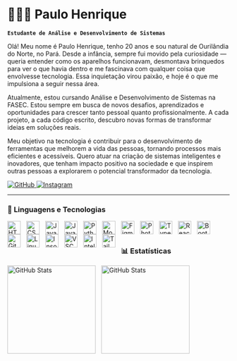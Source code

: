 # 👨🏽‍💻 Paulo Henrique

**`Estudante de Análise e Desenvolvimento de Sistemas`**

Olá! Meu nome é Paulo Henrique, tenho 20 anos e sou natural de Ourilândia do Norte, no Pará. Desde a infância, sempre fui movido pela curiosidade — queria entender como os aparelhos funcionavam, desmontava brinquedos para ver o que havia dentro e me fascinava com qualquer coisa que envolvesse tecnologia. Essa inquietação virou paixão, e hoje é o que me impulsiona a seguir nessa área.

Atualmente, estou cursando Análise e Desenvolvimento de Sistemas na FASEC. Estou sempre em busca de novos desafios, aprendizados e oportunidades para crescer tanto pessoal quanto profissionalmente. A cada projeto, a cada código escrito, descubro novas formas de transformar ideias em soluções reais.

Meu objetivo na tecnologia é contribuir para o desenvolvimento de ferramentas que melhorem a vida das pessoas, tornando processos mais eficientes e acessíveis. Quero atuar na criação de sistemas inteligentes e inovadores, que tenham impacto positivo na sociedade e que inspirem outras pessoas a explorarem o potencial transformador da tecnologia.

<p align="left">
  <a href="https://github.com/Bypaulohx" target="_blank">
    <img 
      alt="GitHub" 
      title="Visite meu GitHub" 
      src="https://img.shields.io/badge/GitHub-black?style=for-the-badge&logo=github&logoColor=white"
    />
  </a>
  <a href="https://instagram.com/bypaulohx" target="_blank">
    <img 
      alt="Instagram" 
      title="Me siga no Instagram" 
      src="https://img.shields.io/badge/Instagram-black?style=for-the-badge&logo=instagram&logoColor=white"
    />
  </a>
</p>

---

### 🤖 Linguagens e Tecnologias

<p align="left">
  <img align="left" alt="HTML" title="HTML" width="30px" style="padding-right: 10px;" src="https://cdn.jsdelivr.net/gh/devicons/devicon@latest/icons/html5/html5-original.svg" />
  <img align="left" alt="CSS" title="CSS" width="30px" style="padding-right: 10px;" src="https://cdn.jsdelivr.net/gh/devicons/devicon@latest/icons/css3/css3-original.svg" />
  <img align="left" alt="JavaScript" title="JavaScript" width="30px" style="padding-right: 10px;" src="https://cdn.jsdelivr.net/gh/devicons/devicon@latest/icons/javascript/javascript-original.svg" />
  <img align="left" alt="Java" title="Java" width="30px" style="padding-right: 10px;" src="https://cdn.jsdelivr.net/gh/devicons/devicon@latest/icons/java/java-original.svg" />
  <img align="left" alt="Python" title="Python" width="30px" style="padding-right: 10px;" src="https://cdn.jsdelivr.net/gh/devicons/devicon@latest/icons/python/python-original.svg" />
  <img align="left" alt="MongoDB" title="MongoDB" width="30px" style="padding-right: 10px;" src="https://cdn.jsdelivr.net/gh/devicons/devicon@latest/icons/mongodb/mongodb-original.svg" />
  <img align="left" alt="Figma" title="Figma" width="30px" style="padding-right: 10px;" src="https://cdn.jsdelivr.net/gh/devicons/devicon@latest/icons/figma/figma-original.svg" />
  <img align="left" alt="Photoshop" title="Photoshop" width="30px" style="padding-right: 10px;" src="https://cdn.jsdelivr.net/gh/devicons/devicon@latest/icons/photoshop/photoshop-line.svg" />
  <img align="left" alt="TypeScript" title="TypeScript" width="30px" style="padding-right: 10px;" src="https://cdn.jsdelivr.net/gh/devicons/devicon@latest/icons/typescript/typescript-original.svg" />
  <img align="left" alt="React Native" title="React Native" width="30px" style="padding-right: 10px;" src="https://cdn.jsdelivr.net/gh/devicons/devicon@latest/icons/react/react-original.svg" />
  <img align="left" alt="Bootstrap" title="Bootstrap" width="30px" style="padding-right: 10px;" src="https://cdn.jsdelivr.net/gh/devicons/devicon@latest/icons/bootstrap/bootstrap-original.svg" />
  <img align="left" alt="Git" title="Git" width="30px" style="padding-right: 10px;" src="https://cdn.jsdelivr.net/gh/devicons/devicon@latest/icons/git/git-original.svg" />
  <img align="left" alt="Linux" title="Linux" width="30px" style="padding-right: 10px;" src="https://cdn.jsdelivr.net/gh/devicons/devicon@latest/icons/linux/linux-original.svg" />
  <img align="left" alt="Insomnia" title="Insomnia" width="30px" style="padding-right: 10px;" src="https://cdn.jsdelivr.net/gh/devicons/devicon@latest/icons/insomnia/insomnia-original.svg" />
  <img align="left" alt="VSCode" title="Visual Studio Code" width="30px" style="padding-right: 10px;" src="https://cdn.jsdelivr.net/gh/devicons/devicon@latest/icons/vscode/vscode-original.svg" />
  <img align="left" alt="IntelliJ" title="IntelliJ IDEA" width="30px" style="padding-right: 10px;" src="https://cdn.jsdelivr.net/gh/devicons/devicon@latest/icons/intellij/intellij-original.svg" />
  <img align="left" alt="TailwindCSS" title="TailwindCSS" width="30px" style="padding-right: 10px;" src="https://cdn.jsdelivr.net/gh/devicons/devicon@latest/icons/tailwindcss/tailwindcss-original.svg" />
</p>

<br/>
<br/>

### 📊 Estatísticas
<img 
  align="left" 
  alt="GitHub Stats" 
  height="200" 
  style="padding-right: 10px;" 
  src="https://github-readme-stats.vercel.app/api?username=Bypaulohx&show_icons=true&theme=tokyonight&include_all_commits=true&local=pt-br" 
/>

<img 
  align="left" 
  alt="GitHub Stats" 
  height="200" 
  style="padding-right: 10px;" 
  src="https://github-readme-stats.vercel.app/api/top-langs/?username=Bypaulohx&theme=tokyonight&layout=compact&custom_title=Tecnologias&langs_count=6" 
/>
